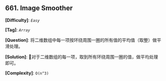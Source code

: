 ## 661. Image Smoother

__[Difficulty]__: _`Easy`_

__[Tag]__: _`Array`_

__[Question]__: 将二维数组中每一项按环绕周围一圈的所有值的平均值（取整）做平滑处理。

__[Solution]__: 对于二维数组的每一项，取到所有环绕周围一圈的值，做平均处理即可。

__[Complexity]__: `O(n^3)`
